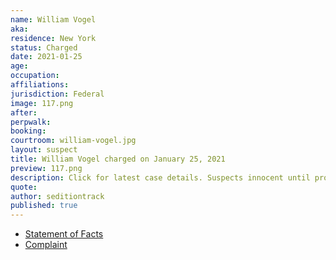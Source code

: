 ```yaml
---
name: William Vogel
aka:
residence: New York
status: Charged
date: 2021-01-25
age:
occupation:
affiliations:
jurisdiction: Federal
image: 117.png
after:
perpwalk:
booking:
courtroom: william-vogel.jpg
layout: suspect
title: William Vogel charged on January 25, 2021
preview: 117.png
description: Click for latest case details. Suspects innocent until proven guilty.
quote:
author: seditiontrack
published: true
---
```


- [Statement of Facts](https://assets.documentcloud.org/documents/20463469/williamvogel.pdf)
- [Complaint](https://www.justice.gov/opa/page/file/1360591/download)